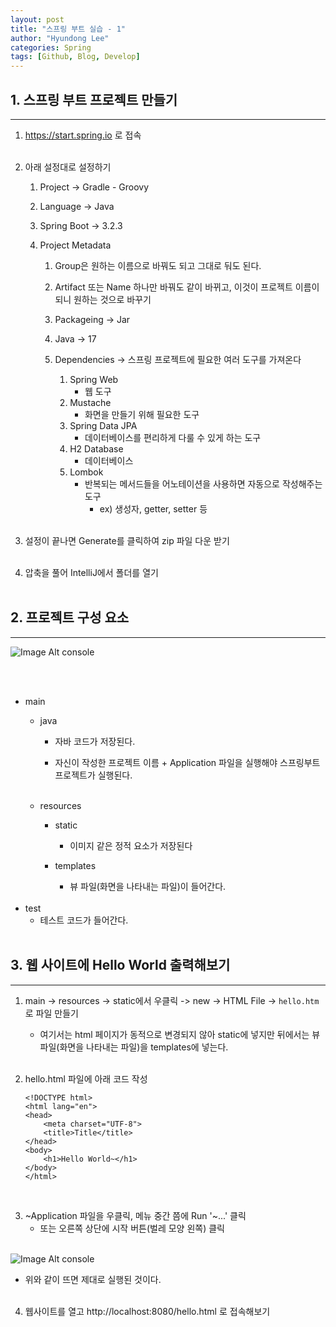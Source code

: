 ```yaml
---
layout: post
title: "스프링 부트 실습 - 1"
author: "Hyundong Lee"
categories: Spring
tags: [Github, Blog, Develop]
---
```


## 1. 스프링 부트 프로젝트 만들기
<hr/>

1. <https://start.spring.io> 로 접속
<br/><br/>

2. 아래 설정대로 설정하기
	1. Project -> Gradle - Groovy
    
	2. Language -> Java
    
    3. Spring Boot -> 3.2.3
    
    4. Project Metadata
		1. Group은 원하는 이름으로 바꿔도 되고 그대로 둬도 된다.

		2. Artifact 또는 Name 하나만 바꿔도 같이 바뀌고, 이것이 프로젝트 이름이 되니 원하는 것으로 바꾸기

		3. Packageing -> Jar
		
        4. Java -> 17

        5. Dependencies -> 스프링 프로젝트에 필요한 여러 도구를 가져온다
			1. Spring Web
				* 웹 도구
			2. Mustache
				* 화면을 만들기 위해 필요한 도구
			3. Spring Data JPA
				* 데이터베이스를 편리하게 다룰 수 있게 하는 도구
			4. H2 Database
				* 데이터베이스
			5. Lombok
				* 반복되는 메서드들을 어노테이션을 사용하면 자동으로 작성해주는 도구
					* ex) 생성자, getter, setter 등
<br/><br/>

3. 설정이 끝나면 Generate를 클릭하여 zip 파일 다운 받기
<br/><br/>

4. 압축을 풀어 IntelliJ에서 폴더를 열기
<br/><br/>

## 2. 프로젝트 구성 요소
<hr/>

![Image Alt console]("/assets/img/for_post/spring_project_element.JPG")

<br/><br/>
* main
	* java
		* 자바 코드가 저장된다.
		 
		* 자신이 작성한 프로젝트 이름 + Application 파일을 실행해야 스프링부트 프로젝트가 실행된다.
	<br/><br/>

	* resources
		* static
			* 이미지 같은 정적 요소가 저장된다
		 
		* templates
			* 뷰 파일(화면을 나타내는 파일)이 들어간다.
 <br/><br/>
* test
	* 테스트 코드가 들어간다.
<br/><br/>

## 3. 웹 사이트에 Hello World 출력해보기
<hr/>

1. main -> resources -> static에서 우클릭 -> new -> HTML File -> `hello.htm`로 파일 만들기
	* 여기서는 html 페이지가 동적으로 변경되지 않아 static에 넣지만 뒤에서는 뷰 파일(화면을 나타내는 파일)을 templates에 넣는다.
<br/><br/>

2. hello.html 파일에 아래 코드 작성
    ```
    <!DOCTYPE html>  
    <html lang="en">  
    <head>  
        <meta charset="UTF-8">  
        <title>Title</title>  
    </head>  
    <body>  
        <h1>Hello World~</h1>  
    </body>  
    </html>
    ```
<br/>

3. ~Application 파일을 우클릭, 메뉴 중간 쯤에 Run '~...' 클릭
	* 또는 오른쪽 상단에 시작 버튼(벌레 모양 왼쪽) 클릭
<br/><br/>

![Image Alt console]("/assets/img/for_post/spring_run_console.JPG")

* 위와 같이 뜨면 제대로 실행된 것이다.
<br/><br/>

4. 웹사이트를 열고 http://localhost:8080/hello.html 로 접속해보기